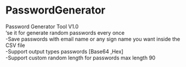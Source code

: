 # PasswordGenerator

Password Generator Tool V1.0<br>
‘se it for generate random passwords every once<br>
-Save passwords with email name or any sign name you want inside the CSV file<br>
-Support output types passwords [Base64 ,Hex]<br>
-Support custom random length for passwords max length 90 <br>
